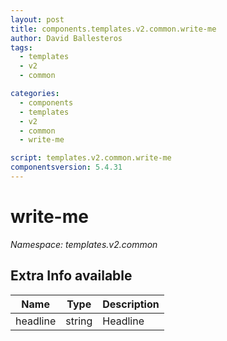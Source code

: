 ```yaml
---
layout: post
title: components.templates.v2.common.write-me
author: David Ballesteros
tags:
  - templates
  - v2
  - common

categories:
  - components
  - templates
  - v2
  - common
  - write-me

script: templates.v2.common.write-me
componentsversion: 5.4.31
---
```

# write-me

*Namespace: templates.v2.common*

## Extra Info available

| Name | Type | Description |
| --- | --- | --- |
| headline | string | Headline |